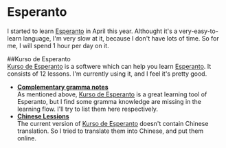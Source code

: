 ﻿Esperanto  
=============  

I started to learn [Esperanto] in April this year. Althought it's a very-easy-to-learn language, I'm very slow at it, because I don't have lots of time. So for me, I will spend 1 hour per day on it. 

##Kurso de Esperanto  
[Kurso de Esperanto] is a softwere which can help you learn [Esperanto]. It consists of 12 lessons. I'm currently using it, and I feel it's pretty good.
   
*  __[Complementary gramma notes ](Esperanto-Gramma.en)__  
As mentioned above, [Kurso de Esperanto] is a great learning tool of Esperanto, but I find some gramma knowledge are missing in the learning flow. I'll try to list them here respectively.  
*  __[Chinese Lessions](Esperanto-Chinese.en)__  
The current version of [Kurso de Esperanto] doesn't contain Chinese translation. So I tried to translate them into Chinese, and put them online.
 


[Kurso de Esperanto]:http://www.kurso.com.br/  
[Esperanto]:http://en.wikipedia.org/wiki/Esperanto